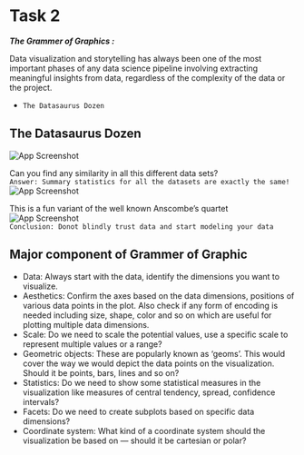 
# Task 2 


***The Grammer of Graphics :***

Data visualization and storytelling has always been one of the most important phases of any data science pipeline involving extracting meaningful insights from data, regardless of the complexity of the data or the project. 
 - `The Datasaurus Dozen `
 
## The Datasaurus Dozen
![App Screenshot](https://miro.medium.com/v2/resize:fit:1200/1*W--cGoA3_n2ZlU6Xs4o2iQ.gif)

Can you find any similarity in all this different data sets?  
`Answer: Summary statistics for all the datasets are exactly the same!`  
![App Screenshot](https://miro.medium.com/v2/resize:fit:566/format:webp/1*WGOjHSOJAuVfGfySmHzJSA.png)

This is a fun variant of the well known Anscombe’s quartet  
![App Screenshot](https://miro.medium.com/v2/resize:fit:640/format:webp/1*wPNVidT3st1CTqtdFME0iw.png)  
`Conclusion: Donot blindly trust data and start modeling your data`


## Major component of Grammer of Graphic

- Data: Always start with the data, identify the dimensions you want to visualize.
- Aesthetics: Confirm the axes based on the data dimensions, positions of various data points in the plot. Also check if any form of encoding is needed including size, shape, color and so on which are useful for plotting multiple data dimensions.
- Scale: Do we need to scale the potential values, use a specific scale to represent multiple values or a range?
- Geometric objects: These are popularly known as ‘geoms’. This would cover the way we would depict the data points on the visualization. Should it be points, bars, lines and so on?
- Statistics: Do we need to show some statistical measures in the visualization like measures of central tendency, spread, confidence intervals?
- Facets: Do we need to create subplots based on specific data dimensions?
- Coordinate system: What kind of a coordinate system should the visualization be based on — should it be cartesian or polar?

